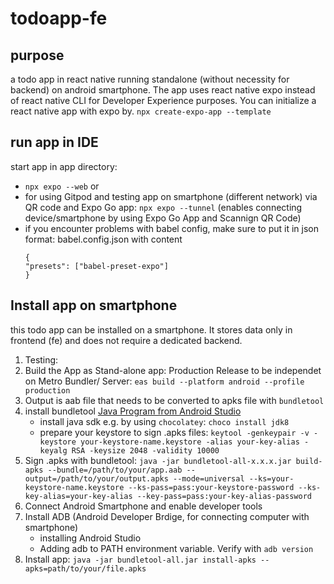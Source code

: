 # todoapp-fe
## purpose
a todo app in react native running standalone (without necessity for backend) on android smartphone.
The app uses react native expo instead of react native CLI for Developer Experience purposes. 
You can initialize a react native app with expo by.
```npx create-expo-app --template ```
## run app in IDE
start app in app directory: 
- ```npx expo --web``` or
- for using Gitpod and testing app on smartphone (different network) via QR code and Expo Go app: ```npx expo --tunnel``` (enables connecting device/smartphone by using Expo Go App and Scannign QR Code)
-  if you encounter problems with babel config, make sure to put it in json format: babel.config.json with content
   ```
   {
   "presets": ["babel-preset-expo"]
   }
   ```
## Install app on smartphone
this todo app can be installed on a smartphone. It stores data only in frontend (fe) and does not require a dedicated backend.

1. Testing: 
2. Build the App as Stand-alone app: Production Release to be independet on Metro Bundler/ Server: ```eas build --platform android --profile production```
3. Output is aab file that needs to be converted to apks file with `bundletool`
4. install bundletool [Java Program from Android Studio](https://github.com/google/bundletool/releases)
   - install java sdk e.g. by using `chocolatey`: ```choco install jdk8```
   - prepare your keystore to sign .apks files: ```keytool -genkeypair -v -keystore your-keystore-name.keystore -alias your-key-alias -keyalg RSA -keysize 2048 -validity 10000```
5. Sign .apks with bundletool: ```java -jar bundletool-all-x.x.x.jar build-apks --bundle=/path/to/your/app.aab --output=/path/to/your/output.apks --mode=universal --ks=your-keystore-name.keystore --ks-pass=pass:your-keystore-password --ks-key-alias=your-key-alias --key-pass=pass:your-key-alias-password```
6. Connect Android Smartphone and enable developer tools
7. Install ADB (Android Developer Brdige, for connecting computer with smartphone)
   - installing Android Studio
   - Adding adb to PATH environment variable. Verify with ```adb version```
8. Install app: ```java -jar bundletool-all.jar install-apks --apks=path/to/your/file.apks```

